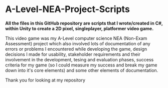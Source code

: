 # A-Level-NEA-Project-Scripts

**All the files in this GitHub repository are scripts that I wrote/created in C#, within Unity to create a 2D pixel, singleplayer, platformer video game.**

This video game was my A-Level computer science NEA (Non-Exam Assessment) project which also involved lots of documentation
of any errors or problems I encountered while developing the game, design decisions I made for usability, stakeholder requirements and their involvement in the 
development, tesing and evaluation phases, success criteria for my game (so I could measure my success and break my game down into it's core elements) and
some other elements of documentation.

Thank you for looking at my repository
